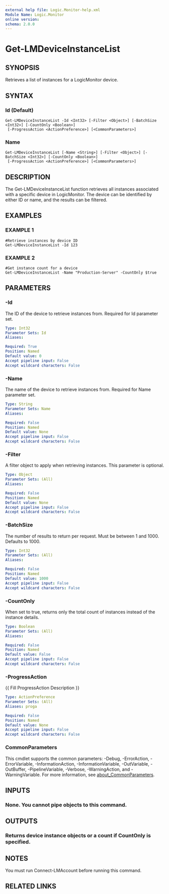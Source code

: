 ```yaml
---
external help file: Logic.Monitor-help.xml
Module Name: Logic.Monitor
online version:
schema: 2.0.0
---
```


# Get-LMDeviceInstanceList

## SYNOPSIS
Retrieves a list of instances for a LogicMonitor device.

## SYNTAX

### Id (Default)
```
Get-LMDeviceInstanceList -Id <Int32> [-Filter <Object>] [-BatchSize <Int32>] [-CountOnly <Boolean>]
 [-ProgressAction <ActionPreference>] [<CommonParameters>]
```

### Name
```
Get-LMDeviceInstanceList [-Name <String>] [-Filter <Object>] [-BatchSize <Int32>] [-CountOnly <Boolean>]
 [-ProgressAction <ActionPreference>] [<CommonParameters>]
```

## DESCRIPTION
The Get-LMDeviceInstanceList function retrieves all instances associated with a specific device in LogicMonitor.
The device can be identified by either ID or name, and the results can be filtered.

## EXAMPLES

### EXAMPLE 1
```
#Retrieve instances by device ID
Get-LMDeviceInstanceList -Id 123
```

### EXAMPLE 2
```
#Get instance count for a device
Get-LMDeviceInstanceList -Name "Production-Server" -CountOnly $true
```

## PARAMETERS

### -Id
The ID of the device to retrieve instances from.
Required for Id parameter set.

```yaml
Type: Int32
Parameter Sets: Id
Aliases:

Required: True
Position: Named
Default value: 0
Accept pipeline input: False
Accept wildcard characters: False
```

### -Name
The name of the device to retrieve instances from.
Required for Name parameter set.

```yaml
Type: String
Parameter Sets: Name
Aliases:

Required: False
Position: Named
Default value: None
Accept pipeline input: False
Accept wildcard characters: False
```

### -Filter
A filter object to apply when retrieving instances.
This parameter is optional.

```yaml
Type: Object
Parameter Sets: (All)
Aliases:

Required: False
Position: Named
Default value: None
Accept pipeline input: False
Accept wildcard characters: False
```

### -BatchSize
The number of results to return per request.
Must be between 1 and 1000.
Defaults to 1000.

```yaml
Type: Int32
Parameter Sets: (All)
Aliases:

Required: False
Position: Named
Default value: 1000
Accept pipeline input: False
Accept wildcard characters: False
```

### -CountOnly
When set to true, returns only the total count of instances instead of the instance details.

```yaml
Type: Boolean
Parameter Sets: (All)
Aliases:

Required: False
Position: Named
Default value: False
Accept pipeline input: False
Accept wildcard characters: False
```

### -ProgressAction
{{ Fill ProgressAction Description }}

```yaml
Type: ActionPreference
Parameter Sets: (All)
Aliases: proga

Required: False
Position: Named
Default value: None
Accept pipeline input: False
Accept wildcard characters: False
```

### CommonParameters
This cmdlet supports the common parameters: -Debug, -ErrorAction, -ErrorVariable, -InformationAction, -InformationVariable, -OutVariable, -OutBuffer, -PipelineVariable, -Verbose, -WarningAction, and -WarningVariable. For more information, see [about_CommonParameters](http://go.microsoft.com/fwlink/?LinkID=113216).

## INPUTS

### None. You cannot pipe objects to this command.
## OUTPUTS

### Returns device instance objects or a count if CountOnly is specified.
## NOTES
You must run Connect-LMAccount before running this command.

## RELATED LINKS

